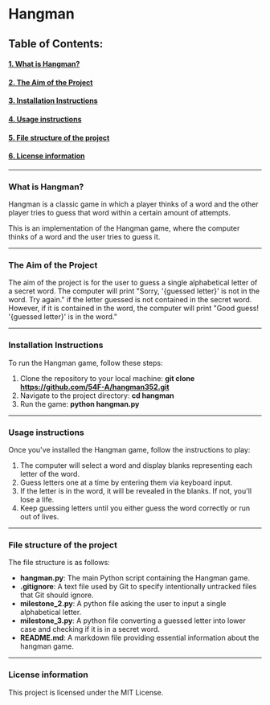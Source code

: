 # Hangman

## Table of Contents:

#### [1. What is Hangman?](#1-what-is-hangman)
#### [2. The Aim of the Project](#2-the-aim-of-the-project)
#### [3. Installation Instructions](#3-installation-instructions)
#### [4. Usage instructions](#4-usage-instructions)
#### [5. File structure of the project](#5-file-structure-of-the-project)
#### [6. License information](#6-license-information)

---

### What is Hangman?

Hangman is a classic game in which a player thinks of a word and the other player tries to guess that word within a certain amount of attempts.

This is an implementation of the Hangman game, where the computer thinks of a word and the user tries to guess it. 

---

### The Aim of the Project

The aim of the project is for the user to guess a single alphabetical letter of a secret word. The computer will print "Sorry, '{guessed letter}' is not in the word. Try again." if the letter guessed is not contained in the secret word. However, if it is contained in the word, the computer will print "Good guess! '{guessed letter}' is in the word."

---

### Installation Instructions

To run the Hangman game, follow these steps:
1. Clone the repository to your local machine: __git clone https://github.com/54F-A/hangman352.git__
2. Navigate to the project directory: __cd hangman__
3. Run the game: __python hangman.py__

---

### Usage instructions

Once you've installed the Hangman game, follow the instructions to play:
1. The computer will select a word and display blanks representing each letter of the word.
2. Guess letters one at a time by entering them via keyboard input.
3. If the letter is in the word, it will be revealed in the blanks. If not, you'll lose a life.
4. Keep guessing letters until you either guess the word correctly or run out of lives.

---

### File structure of the project

The file structure is as follows:
- __hangman.py__: The main Python script containing the Hangman game.
- __.gitignore__: A text file used by Git to specify intentionally untracked files that Git should ignore.
- __milestone_2.py__: A python file asking the user to input a single alphabetical letter.
- __milestone_3.py__: A python file converting a guessed letter into lower case and checking if it is in a secret word.
- __README.md__: A markdown file providing essential information about the hangman game.


---

### License information

This project is licensed under the MIT License.
